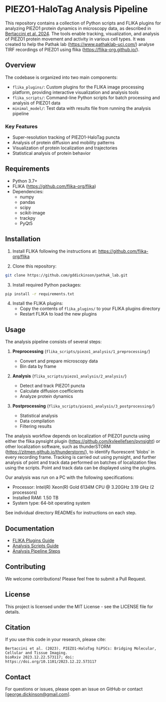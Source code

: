 # PIEZO1-HaloTag Analysis Pipeline

This repository contains a collection of Python scripts and FLIKA plugins for analyzing PIEZO1 protein dynamics in microscopy data, as described in [Bertaccini et al. 2024](https://doi.org/10.1101/2023.12.22.573117). The tools enable tracking, visualization, and analysis of PIEZO1 protein movement and activity in various cell types. It was created to help the Pathak lab (https://www.pathaklab-uci.com/) analyse TIRF recordings of PIEZO1 using flika (https://flika-org.github.io/).

## Overview

The codebase is organized into two main components:

- `flika_plugins/`: Custom plugins for the FLIKA image processing platform, providing interactive visualization and analysis tools
- `flika_scripts/`: Command-line Python scripts for batch processing and analysis of PIEZO1 data
- `minimal_model/`: Test data with results file from running the analysis pipeline

### Key Features

- Super-resolution tracking of PIEZO1-HaloTag puncta
- Analysis of protein diffusion and mobility patterns 
- Visualization of protein localization and trajectories
- Statistical analysis of protein behavior

## Requirements

- Python 3.7+
- FLIKA (https://github.com/flika-org/flika)
- Dependencies:
  - numpy
  - pandas 
  - scipy
  - scikit-image
  - trackpy
  - PyQt5

## Installation

1. Install FLIKA following the instructions at: https://github.com/flika-org/flika

2. Clone this repository:
```bash
git clone https://github.com/gddickinson/pathak_lab.git
```

3. Install required Python packages:
```bash
pip install -r requirements.txt
```

4. Install the FLIKA plugins:
   - Copy the contents of `flika_plugins/` to your FLIKA plugins directory
   - Restart FLIKA to load the new plugins

## Usage

The analysis pipeline consists of several steps:

1. **Preprocessing** (`flika_scripts/piezo1_analysis/1_preprocessing/`)
   - Convert and prepare microscopy data
   - Bin data by frame

2. **Analysis** (`flika_scripts/piezo1_analysis/2_analysis/`)
   - Detect and track PIEZO1 puncta
   - Calculate diffusion coefficients
   - Analyze protein dynamics
   
3. **Postprocessing** (`flika_scripts/piezo1_analysis/3_postprocessing/`)
   - Statistical analysis
   - Data compilation
   - Filtering results

The analysis workflow depends on localization of PIEZO1 puncta using either the flika pynsight plugin (https://github.com/kyleellefsen/pynsight) or other localization software, such as thunderSTORM (https://zitmen.github.io/thunderstorm/), to identify fluorescent 'blobs' in every recording frame. Tracking is carried out using pynsight, and further analysis of point and track data performed on batches of localization files using the scripts. Point and track data can be displayed using the plugins.

Our analysis was run on a PC with the following specifications:
   - Processor:	Intel(R) Xeon(R) Gold 6134M CPU @ 3.20GHz   3.19 GHz  (2 processors)
   - Installed RAM:	1.50 TB
   - System type:	64-bit operating system

See individual directory READMEs for instructions on each step.

## Documentation

- [FLIKA Plugins Guide](flika_plugins/README.md)
- [Analysis Scripts Guide](flika_scripts/README.md)
- [Analysis Pipeline Steps](flika_scripts/piezo1_analysis/2_analysis/Step_1_instruction.md)

## Contributing

We welcome contributions! Please feel free to submit a Pull Request.

## License

This project is licensed under the MIT License - see the LICENSE file for details.

## Citation

If you use this code in your research, please cite:
```
Bertaccini et al. (2023). PIEZO1-HaloTag hiPSCs: Bridging Molecular, Cellular and Tissue Imaging. 
bioRxiv 2023.12.22.573117; doi: https://doi.org/10.1101/2023.12.22.573117
```

## Contact

For questions or issues, please open an issue on GitHub or contact [george.dickinson@gmail.com].
